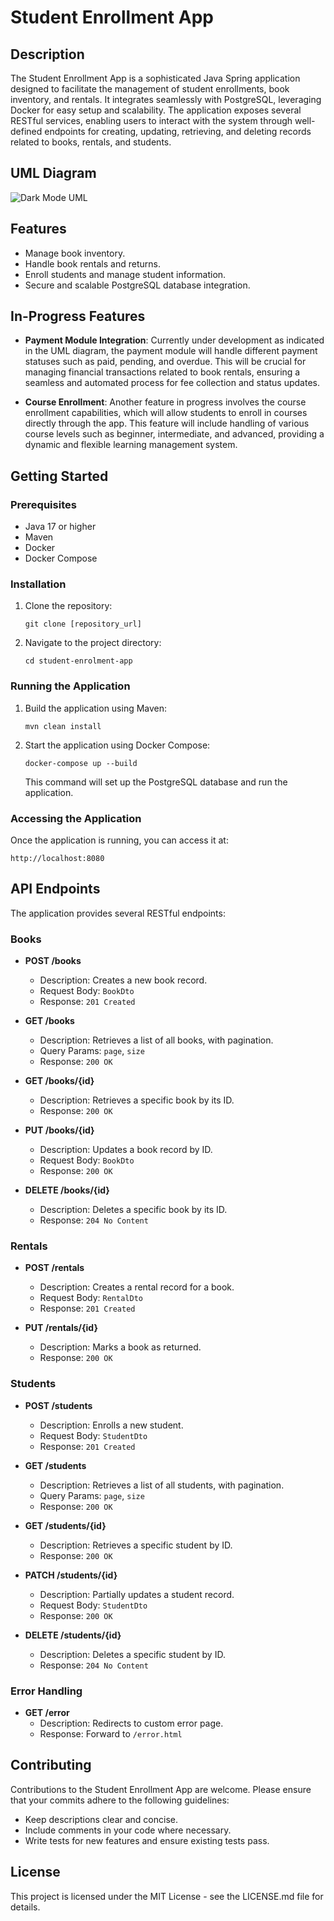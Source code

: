 # Student Enrollment App

## Description

The Student Enrollment App is a sophisticated Java Spring application designed to facilitate the management of student enrollments, book inventory, and rentals. It integrates seamlessly with PostgreSQL, leveraging Docker for easy setup and scalability. The application exposes several RESTful services, enabling users to interact with the system through well-defined endpoints for creating, updating, retrieving, and deleting records related to books, rentals, and students.

## UML Diagram

![Dark Mode UML](enrolment_app_UML-dark.png)

## Features

- Manage book inventory.
- Handle book rentals and returns.
- Enroll students and manage student information.
- Secure and scalable PostgreSQL database integration.

## In-Progress Features

- **Payment Module Integration**: Currently under development as indicated in the UML diagram, the payment module will handle different payment statuses such as paid, pending, and overdue. This will be crucial for managing financial transactions related to book rentals, ensuring a seamless and automated process for fee collection and status updates.

- **Course Enrollment**: Another feature in progress involves the course enrollment capabilities, which will allow students to enroll in courses directly through the app. This feature will include handling of various course levels such as beginner, intermediate, and advanced, providing a dynamic and flexible learning management system.

## Getting Started

### Prerequisites

- Java 17 or higher
- Maven
- Docker
- Docker Compose

### Installation

1. Clone the repository:
   ```
   git clone [repository_url]
   ```
2. Navigate to the project directory:
   ```
   cd student-enrolment-app
   ```

### Running the Application

1. Build the application using Maven:
   ```
   mvn clean install
   ```
2. Start the application using Docker Compose:
   ```
   docker-compose up --build
   ```
   This command will set up the PostgreSQL database and run the application.

### Accessing the Application

Once the application is running, you can access it at:
```
http://localhost:8080
```

## API Endpoints

The application provides several RESTful endpoints:

### Books

- **POST /books**
    - Description: Creates a new book record.
    - Request Body: `BookDto`
    - Response: `201 Created`

- **GET /books**
    - Description: Retrieves a list of all books, with pagination.
    - Query Params: `page`, `size`
    - Response: `200 OK`

- **GET /books/{id}**
    - Description: Retrieves a specific book by its ID.
    - Response: `200 OK`

- **PUT /books/{id}**
    - Description: Updates a book record by ID.
    - Request Body: `BookDto`
    - Response: `200 OK`

- **DELETE /books/{id}**
    - Description: Deletes a specific book by its ID.
    - Response: `204 No Content`

### Rentals

- **POST /rentals**
    - Description: Creates a rental record for a book.
    - Request Body: `RentalDto`
    - Response: `201 Created`

- **PUT /rentals/{id}**
    - Description: Marks a book as returned.
    - Response: `200 OK`

### Students

- **POST /students**
    - Description: Enrolls a new student.
    - Request Body: `StudentDto`
    - Response: `201 Created`

- **GET /students**
    - Description: Retrieves a list of all students, with pagination.
    - Query Params: `page`, `size`
    - Response: `200 OK`

- **GET /students/{id}**
    - Description: Retrieves a specific student by ID.
    - Response: `200 OK`

- **PATCH /students/{id}**
    - Description: Partially updates a student record.
    - Request Body: `StudentDto`
    - Response: `200 OK`

- **DELETE /students/{id}**
    - Description: Deletes a specific student by ID.
    - Response: `204 No Content`

### Error Handling

- **GET /error**
    - Description: Redirects to custom error page.
    - Response: Forward to `/error.html`

## Contributing

Contributions to the Student Enrollment App are welcome. Please ensure that your commits adhere to the following guidelines:

- Keep descriptions clear and concise.
- Include comments in your code where necessary.
- Write tests for new features and ensure existing tests pass.

## License

This project is licensed under the MIT License - see the LICENSE.md file for details.

